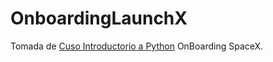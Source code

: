 # OnboardingLaunchX
Tomada de [Cuso Introductorio a Python](https://github.com/LaunchX-InnovaccionVirtual/CursoIntroPython  "Curso Github") OnBoarding SpaceX.